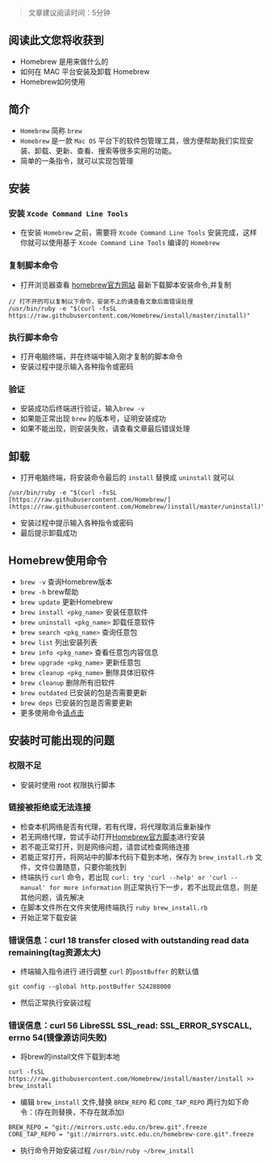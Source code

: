 > 文章建议阅读时间：5分钟

## 阅读此文您将收获到
* Homebrew 是用来做什么的
* 如何在 MAC 平台安装及卸载 Homebrew
* Homebrew如何使用

## 简介
* `Homebrew` 简称 `brew`
* `Homebrew` 是一款 `Mac OS` 平台下的软件包管理工具，很方便帮助我们实现安装、卸载、更新、查看、搜索等很多实用的功能。
* 简单的一条指令，就可以实现包管理

## 安装
### 安装  `Xcode Command Line Tools` 
* 在安装 `Homebrew` 之前，需要将 `Xcode Command Line Tools` 安装完成，这样你就可以使用基于 `Xcode Command Line Tools` 编译的 `Homebrew`

### 复制脚本命令
* 打开浏览器查看 [homebrew官方网站](https://brew.sh/) 最新下载脚本安装命令,并复制
	
```
// 打不开的可以复制以下命令，安装不上的请查看文章后面错误处理
/usr/bin/ruby -e "$(curl -fsSL https://raw.githubusercontent.com/Homebrew/install/master/install)"
```
### 执行脚本命令
* 打开电脑终端，并在终端中输入刚才复制的脚本命令
* 安装过程中提示输入各种指令或密码

### 验证
* 安装成功后终端进行验证，输入`brew -v`
* 如果能正常出现 `brew` 的版本号，证明安装成功
* 如果不能出现，则安装失败，请查看文章最后错误处理

## 卸载
* 打开电脑终端，将安装命令最后的 `install` 替换成 `uninstall` 就可以

```
/usr/bin/ruby -e "$(curl -fsSL [https://raw.githubusercontent.com/Homebrew/](https://raw.githubusercontent.com/Homebrew/)install/master/uninstall)"
```
* 安装过程中提示输入各种指令或密码
* 最后提示卸载成功

## Homebrew使用命令
* `brew -v` 查询Homebrew版本
* `brew -h`	brew帮助
* `brew update`	更新Homebrew
* `brew install <pkg_name>`	安装任意软件
* `brew uninstall <pkg_name>`	卸载任意软件
* `brew search <pkg_name>`	查询任意包
* `brew list`	列出安装列表
* `brew info <pkg_name>` 查看任意包内容信息
* `brew upgrade <pkg_name>` 更新任意包
* `brew cleanup <pkg_name>` 删除具体旧软件
* `brew cleanup` 删除所有旧软件
* `brew outdated` 已安装的包是否需要更新
* `brew deps`	已安装的包是否需要更新
* 更多使用命令[请点击]([https://docs.brew.sh/](https://docs.brew.sh/))

## 安装时可能出现的问题
### 权限不足
* 安装时使用 root 权限执行脚本

### 链接被拒绝或无法连接
* 检查本机网络是否有代理，若有代理，将代理取消后重新操作
* 若无网络代理，尝试手动打开[Homebrew官方脚本]([https://raw.githubusercontent.com/Homebrew/install/master/install](https://link.jianshu.com/?t=https://raw.githubusercontent.com/Homebrew/install/master/install))进行安装
* 若不能正常打开，则是网络问题，请尝试检查网络连接
* 若能正常打开，将网站中的脚本代码下载到本地，保存为 `brew_install.rb` 文件，文件位置随意，只要你能找到
* 终端执行 `curl` 命令，若出现 `curl: try 'curl --help' or 'curl --manual' for more information` 则正常执行下一步，若不出现此信息，则是其他问题，请先解决
* 在脚本文件所在文件夹使用终端执行 `ruby brew_install.rb`
* 开始正常下载安装

### 错误信息：curl 18 transfer closed with outstanding read data remaining(tag资源太大)
* 终端输入指令进行  进行调整 `curl` 的`postBuffer` 的默认值

```
git config --global http.postBuffer 524288000
```
* 然后正常执行安装过程

### 错误信息：curl 56 LibreSSL SSL_read: SSL_ERROR_SYSCALL, errno 54(镜像源访问失败)
* 将brew的install文件下载到本地

```
curl -fsSL https://raw.githubusercontent.com/Homebrew/install/master/install >> brew_install
```
* 编辑 `brew_install` 文件,替换 `BREW_REPO` 和 `CORE_TAP_REPO` 两行为如下命令：(存在则替换，不存在就添加) 

```
BREW_REPO = "git://mirrors.ustc.edu.cn/brew.git".freeze
CORE_TAP_REPO = "git://mirrors.ustc.edu.cn/homebrew-core.git".freeze
```

* 执行命令开始安装过程 `/usr/bin/ruby ~/brew_install`
